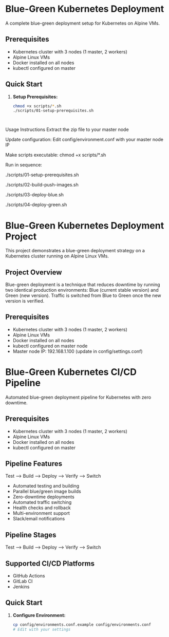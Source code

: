 # Blue-Green Kubernetes Deployment

A complete blue-green deployment setup for Kubernetes on Alpine VMs.

## Prerequisites
- Kubernetes cluster with 3 nodes (1 master, 2 workers)
- Alpine Linux VMs
- Docker installed on all nodes
- kubectl configured on master

## Quick Start

1. **Setup Prerequisites:**
   ```bash
   chmod +x scripts/*.sh
   ./scripts/01-setup-prerequisites.sh




Usage Instructions
Extract the zip file to your master node

Update configuration: Edit config/environment.conf with your master node IP

Make scripts executable: chmod +x scripts/*.sh

Run in sequence:

./scripts/01-setup-prerequisites.sh

./scripts/02-build-push-images.sh

./scripts/03-deploy-blue.sh

./scripts/04-deploy-green.sh



# Blue-Green Kubernetes Deployment Project

This project demonstrates a blue-green deployment strategy on a Kubernetes cluster running on Alpine Linux VMs.

## Project Overview

Blue-green deployment is a technique that reduces downtime by running two identical production environments: Blue (current stable version) and Green (new version). Traffic is switched from Blue to Green once the new version is verified.

## Prerequisites

- Kubernetes cluster with 3 nodes (1 master, 2 workers)
- Alpine Linux VMs
- Docker installed on all nodes
- kubectl configured on master node
- Master node IP: 192.168.1.100 (update in config/settings.conf)






# Blue-Green Kubernetes CI/CD Pipeline

Automated blue-green deployment pipeline for Kubernetes with zero downtime.

## Prerequisites
- Kubernetes cluster with 3 nodes (1 master, 2 workers)
- Alpine Linux VMs
- Docker installed on all nodes
- kubectl configured on master

## Pipeline Features
Test --> Build --> Deploy --> Verify --> Switch
- Automated testing and building
- Parallel blue/green image builds
- Zero-downtime deployments
- Automated traffic switching
- Health checks and rollback
- Multi-environment support
- Slack/email notifications

## Pipeline Stages
Test --> Build --> Deploy --> Verify --> Switch

## Supported CI/CD Platforms

- GitHub Actions
- GitLab CI
- Jenkins

## Quick Start

1. **Configure Environment:**
   ```bash
   cp config/environments.conf.example config/environments.conf
   # Edit with your settings